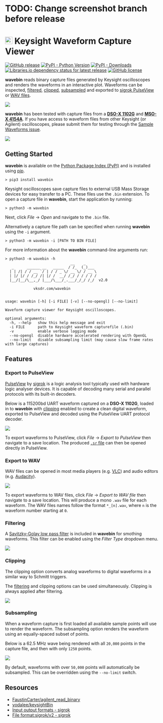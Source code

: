 # TODO: Change screenshot branch before release

# <img src="icon.ico" width=24 /> Keysight Waveform Capture Viewer

[![GitHub release](https://img.shields.io/github/release/sam210723/wavebin.svg)](https://pypi.org/project/wavebin/)
[![PyPI - Python Version](https://img.shields.io/pypi/pyversions/wavebin)](https://pypi.org/project/wavebin/)
[![PyPI - Downloads](https://img.shields.io/pypi/dw/wavebin)](https://pypi.org/project/wavebin/)
[![Libraries.io dependency status for latest release](https://img.shields.io/librariesio/release/pypi/wavebin)](https://libraries.io/pypi/wavebin)
[![GitHub license](https://img.shields.io/github/license/sam210723/wavebin.svg)](https://github.com/sam210723/wavebin/master/LICENSE)

**wavebin** reads binary capture files generated by Keysight oscilloscopes and renders the waveforms in an interactive plot. Waveforms can be inspected, [filtered](#filtering), [clipped](#clipping), [subsampled](#subsampling) and exported to [sigrok PulseView](#export-to-pulseview) or [WAV files](#export-to-wav).

![](https://raw.githubusercontent.com/sam210723/wavebin/v2.0/screenshots/wavebin.png)

**wavebin** has been tested with capture files from a [**DSO-X 1102G**](https://www.keysight.com/en/pdx-2766207-pn-DSOX1102G/oscilloscope-70-100-mhz-2-analog-channels) and [**MSO-X 4154A**](). If you have access to waveform files from other Keysight (or Agilent) oscilloscopes, please submit them for testing through the [Sample Waveforms issue](https://github.com/sam210723/wavebin/issues/1).

![](https://raw.githubusercontent.com/sam210723/wavebin/v2.0/screenshots/console.png)


## Getting Started
**wavebin** is available on the [Python Package Index (PyPI)](https://pypi.org/project/wavebin/) and is installed using [pip](https://pip.pypa.io/en/stable/).

```
> pip3 install wavebin
```

Keysight oscilloscopes save capture files to external USB Mass Storage devices for easy transfer to a PC. These files use the `.bin` extension.
To open a capture file in **wavebin**, start the application by running:

```
> python3 -m wavebin
```

Next, click *File* &#8594; *Open* and navigate to the `.bin` file.


Alternatively a capture file path can be specified when running **wavebin** using the `-i` argument.

```
> python3 -m wavebin -i [PATH TO BIN FILE]
```

For more information about the **wavebin** command-line arguments run:

```
> python3 -m wavebin -h
                              __    _
   _      ______ __   _____  / /_  (_)___
  | | /| / / __ `/ | / / _ \/ __ \/ / __ \
  | |/ |/ / /_/ /| |/ /  __/ /_/ / / / / /
  |__/|__/\__,_/ |___/\___/_.___/_/_/ /_/  v2.0

             vksdr.com/wavebin


usage: wavebin [-h] [-i FILE] [-v] [--no-opengl] [--no-limit]

Waveform capture viewer for Keysight oscilloscopes.

optional arguments:
  -h, --help   show this help message and exit
  -i FILE      path to Keysight waveform capturefile (.bin)
  -v           enable verbose logging mode
  --no-opengl  disable hardware accelerated rendering with OpenGL
  --no-limit   disable subsampling limit (may cause slow frame rates with large captures)
```

## Features
### Export to PulseView
[PulseView](https://sigrok.org/wiki/PulseView) by [sigrok](https://sigrok.org) is a logic analysis tool typically used with hardware logic analyser devices. It is capable of decoding many serial and parallel protocols with its built-in decoders.

Below is a 115200bd UART waveform captured on a **DSO-X 1102G**, loaded in to **wavebin** with [clipping](#clipping) enabled to create a clean digital waveform, exported to PulseView and decoded using the PulseView UART protocol decoder.

![](https://raw.githubusercontent.com/sam210723/wavebin/v2.0/screenshots/pulseview.png)

To export waveforms to PulseView, click *File* &#8594; *Export to PulseView* then navigate to a save location. The produced [`.sr` file](https://sigrok.org/wiki/File_format:Sigrok/v2) can then be opened directly in PulseView.

### Export to WAV
WAV files can be opened in most media players (e.g. [VLC](https://www.videolan.org/vlc/)) and audio editors (e.g. [Audacity](https://www.audacityteam.org/)).

![](https://raw.githubusercontent.com/sam210723/wavebin/v2.0/screenshots/wav.png)

To export waveforms to WAV files, click *File* &#8594; *Export to WAV file* then navigate to a save location. This will produce a mono `.wav` file for each waveform. The WAV files names follow the format `*_[n].wav`, where `n` is the waveform number starting at `0`.


### Filtering
A [Savitzky-Golay low pass filter](https://en.wikipedia.org/wiki/Savitzky%E2%80%93Golay_filter) is included in **wavebin** for smothing waveforms. This filter can be enabled using the *Filter Type* dropdown menu.

![](https://raw.githubusercontent.com/sam210723/wavebin/v2.0/screenshots/filtering.png)


### Clipping
The clipping option converts analog waveforms to digital waveforms in a similar way to Schmitt triggers.

The [filtering](#filtering) and clipping options can be used simultaneously. Clipping is always applied after filtering.

![](https://raw.githubusercontent.com/sam210723/wavebin/v2.0/screenshots/clipping.png)


### Subsampling
When a waveform capture is first loaded all available sample points will use to render the waveform.
The subsampling option renders the waveform using an equally-spaced subset of points.

Below is a 62.5 MHz wave being rendered with all `20,000` points in the capture file, and then with only `1250` points.

![](https://raw.githubusercontent.com/sam210723/wavebin/v2.0/screenshots/subsampling.png)

By default, waveforms with over `50,000` points will automatically be subsampled. This can be overridden using the `--no-limit` switch.

## Resources
  - [FaustinCarter/agilent_read_binary](https://github.com/FaustinCarter/agilent_read_binary)
  - [yodalee/keysightBin](https://github.com/yodalee/keysightBin/)
  - [Input output formats - sigrok](https://sigrok.org/wiki/Input_output_formats)
  - [File format:sigrok/v2 - sigrok](https://sigrok.org/wiki/File_format:Sigrok/v2)
